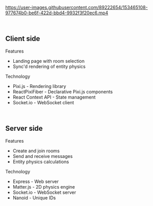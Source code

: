 


https://user-images.githubusercontent.com/89222654/153465108-977674b0-be6f-422d-bbd4-9932f3f20ec6.mp4




<br>


## Client side


Features

- Landing page with room selection
- Sync'd rendering of entity physics

Technology

- Pixi.js - Rendering library
- ReactPixiFiber - Declarative Pixi.js components
- React Context API - State management
- Socket.io - WebSocket client

<br>


## Server side


Features

- Create and join rooms
- Send and receive messages
- Entity physics calculations

Technology

- Express - Web server
- Matter.js - 2D physics engine
- Socket.io - WebSocket server
- Nanoid - Unique IDs
